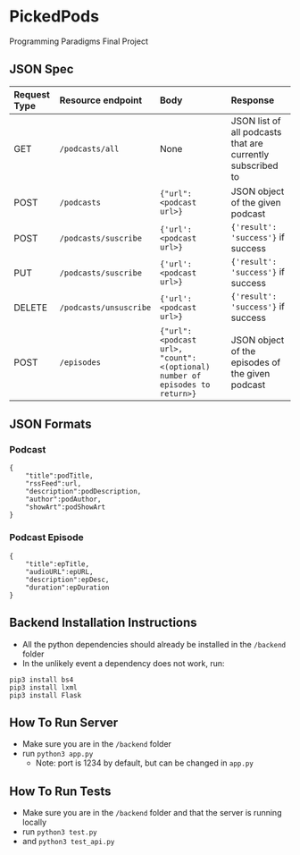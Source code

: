 # PickedPods

Programming Paradigms Final Project

## JSON Spec

|Request Type | Resource endpoint | Body | Response |
|:-----------|:-----------------|:----|:-------|
| GET | `/podcasts/all` | None |  JSON list of all podcasts that are currently subscribed to |
| POST | `/podcasts` | `{"url": <podcast url>}` | JSON object of the given podcast | 
| POST | `/podcasts/suscribe` |`{'url':<podcast url>}` |  `{'result': 'success'}`  if success|
| PUT | `/podcasts/suscribe` |`{'url':<podcast url>}` |  `{'result': 'success'}`  if success|
| DELETE | `/podcasts/unsuscribe` | `{'url':<podcast url>}` | `{'result': 'success'}`  if success|
| POST | `/episodes` | `{"url": <podcast url>, "count":<(optional) number of episodes to return>}` | JSON object of the episodes of the given podcast | 


## JSON Formats
### Podcast
	{
		"title":podTitle,
		"rssFeed":url,
		"description":podDescription,
		"author":podAuthor,
		"showArt":podShowArt
	}

### Podcast Episode
	{
		"title":epTitle,
		"audioURL":epURL,
		"description":epDesc,
		"duration":epDuration
	}
	
## Backend Installation Instructions
- All the python dependencies should already be installed in the `/backend` folder
- In the unlikely event a dependency does not work, run:
```
pip3 install bs4
pip3 install lxml
pip3 install Flask
```
	
## How To Run Server
- Make sure you are in the `/backend` folder
- run `python3 app.py`
	- Note: port is 1234 by default, but can be changed in `app.py`

## How To Run Tests
- Make sure you are in the `/backend` folder and that the server is running locally
- run `python3 test.py`
- and `python3 test_api.py`